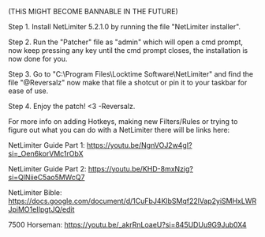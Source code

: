 (THiS MIGHT BECOME BANNABLE IN THE FUTURE)

Step 1. Install NetLimiter 5.2.1.0 by running the file "NetLimiter installer".

Step 2. Run the "Patcher" file as "admin" which will open a cmd prompt, now keep pressing any key until the cmd prompt closes, the installation is now done for you. 

Step 3. Go to "C:\Program Files\Locktime Software\NetLimiter" and find the file "@Reversalz" now make that file a shotcut or pin it to your taskbar for ease of use.

Step 4. Enjoy the patch! <3 -Reversalz.


For more info on adding Hotkeys, making new Filters/Rules or trying to figure out what you can do with a NetLimiter there will be links here:

NetLimiter Guide Part 1: https://youtu.be/NgnVOJ2w4gI?si=_Oen6korVMc1rObX

NetLimiter Guide Part 2: https://youtu.be/KHD-8mxNzig?si=QlNiieC5ao5MWcQ7

NetLimiter Bible: https://docs.google.com/document/d/1CuFbJ4KlbSMqf22lVap2yiSMHxLWRJpiMO1eIIpgtJQ/edit

7500 Horseman: https://youtu.be/_akrRnLoaeU?si=845UDUu9G9Jub0X4
